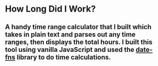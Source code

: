 # How Long Did I Work?

## A handy time range calculator that I built which takes in plain text and parses out any time ranges, then displays the total hours. I built this tool using vanilla JavaScript and used the [date-fns](https://date-fns.org/) library to do time calculations.
